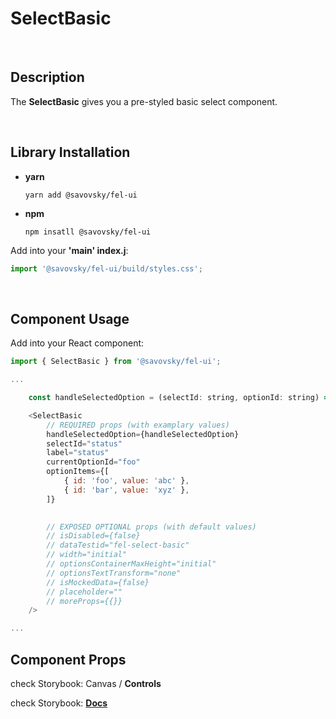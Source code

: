 # SelectBasic

&nbsp;

## Description

The **SelectBasic** gives you a pre-styled basic select component.

&nbsp;

## Library Installation

- **yarn**

    `yarn add @savovsky/fel-ui`

- **npm**

    `npm insatll @savovsky/fel-ui`

Add into your **'main' index.j**:

```javascript
import '@savovsky/fel-ui/build/styles.css';
```

&nbsp;

## Component Usage

Add into your React component:

```javascript
import { SelectBasic } from '@savovsky/fel-ui';

...

    const handleSelectedOption = (selectId: string, optionId: string) => { ... };

    <SelectBasic
        // REQUIRED props (with examplary values)
        handleSelectedOption={handleSelectedOption}
        selectId="status"
        label="status"
        currentOptionId="foo"
        optionItems={[
            { id: 'foo', value: 'abc' },
            { id: 'bar', value: 'xyz' },
        ]}
        

        // EXPOSED OPTIONAL props (with default values)
        // isDisabled={false}
        // dataTestid="fel-select-basic"
        // width="initial"
        // optionsContainerMaxHeight="initial"
        // optionsTextTransform="none"
        // isMockedData={false}
        // placeholder=""
        // moreProps={{}}
    />

...
```

## Component Props

check Storybook: Canvas / **Controls**

check Storybook: [**Docs**](https://www.savovsky.com/fel/?path=/docs/ui-selects-select-selectbasic--default)

&nbsp;
